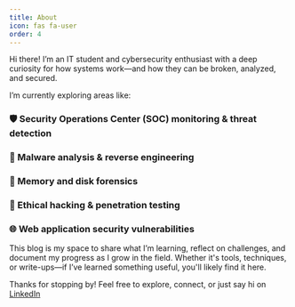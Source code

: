 ```yaml
---
title: About
icon: fas fa-user
order: 4
---
```


Hi there! I’m an IT student and cybersecurity enthusiast with a deep curiosity for how systems work—and how they can be broken, analyzed, and secured.

I’m currently exploring areas like:

### 🛡️ Security Operations Center (SOC) monitoring & threat detection 
### 🐞 Malware analysis & reverse engineering 
### 🧠 Memory and disk forensics
### 🔐 Ethical hacking & penetration testing
### 🌐 Web application security vulnerabilities

This blog is my space to share what I’m learning, reflect on challenges, and document my progress as I grow in the field. Whether it's tools, techniques, or write-ups—if I’ve learned something useful, you'll likely find it here.

Thanks for stopping by! Feel free to explore, connect, or just say hi on [LinkedIn](https://www.linkedin.com/in/haziq-zulkifli-010941340/) 